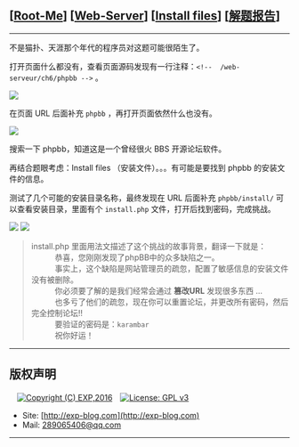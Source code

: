 ## [[Root-Me](https://www.root-me.org/)] [[Web-Server](https://www.root-me.org/en/Challenges/Web-Server/)] [[Install files](https://www.root-me.org/en/Challenges/Web-Server/Install-files)] [[解题报告](https://exp-blog.com/safe/ctf/rootme/web-server/installfiles/)]

------

不是猫扑、天涯那个年代的程序员对这题可能很陌生了。

打开页面什么都没有，查看页面源码发现有一行注释：`<!--  /web-serveur/ch6/phpbb -->` 。

![](https://github.com/lyy289065406/CTF-Solving-Reports/blob/master/rootme/Web-Server/%5B11%5D%20%5B15P%5D%20Install%20files/imgs/01.png)

在页面 URL 后面补充 `phpbb` ，再打开页面依然什么也没有。

![](https://github.com/lyy289065406/CTF-Solving-Reports/blob/master/rootme/Web-Server/%5B11%5D%20%5B15P%5D%20Install%20files/imgs/02.png)

搜索一下 phpbb，知道这是一个曾经很火 BBS 开源论坛软件。

再结合题眼考虑：Install files （安装文件）。。。有可能是要找到 phpbb 的安装文件的信息。

测试了几个可能的安装目录名称，最终发现在 URL 后面补充  `phpbb/install/` 可以查看安装目录，里面有个 `install.php` 文件，打开后找到密码，完成挑战。

![](https://github.com/lyy289065406/CTF-Solving-Reports/blob/master/rootme/Web-Server/%5B11%5D%20%5B15P%5D%20Install%20files/imgs/03.png)
![](https://github.com/lyy289065406/CTF-Solving-Reports/blob/master/rootme/Web-Server/%5B11%5D%20%5B15P%5D%20Install%20files/imgs/04.png)

> install.php 里面用法文描述了这个挑战的故事背景，翻译一下就是：
<br/>　　　恭喜，您刚刚发现了phpBB中的众多缺陷之一。
<br/>　　　事实上，这个缺陷是网站管理员的疏忽，配置了敏感信息的安装文件没有被删除。
<br/>　　　你必须要了解的是我们经常会通过 **篡改URL** 发现很多东西 ...
<br/>　　　也多亏了他们的疏忽，现在你可以重置论坛，并更改所有密码，然后完全控制论坛!!
<br/>　　　要验证的密码是：`karambar`
<br/>　　　祝你好运！

------

## 版权声明

　[![Copyright (C) EXP,2016](https://img.shields.io/badge/Copyright%20(C)-EXP%202016-blue.svg)](http://exp-blog.com)　[![License: GPL v3](https://img.shields.io/badge/License-GPL%20v3-blue.svg)](https://www.gnu.org/licenses/gpl-3.0)
  

- Site: [http://exp-blog.com](http://exp-blog.com) 
- Mail: <a href="mailto:289065406@qq.com?subject=[EXP's Github]%20Your%20Question%20（请写下您的疑问）&amp;body=What%20can%20I%20help%20you?%20（需要我提供什么帮助吗？）">289065406@qq.com</a>


------
